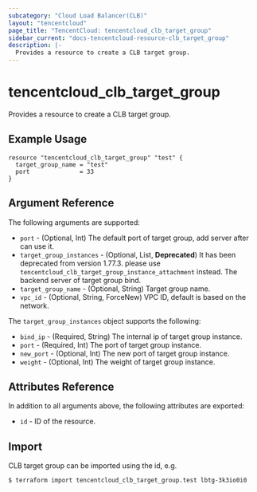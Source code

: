 ```yaml
---
subcategory: "Cloud Load Balancer(CLB)"
layout: "tencentcloud"
page_title: "TencentCloud: tencentcloud_clb_target_group"
sidebar_current: "docs-tencentcloud-resource-clb_target_group"
description: |-
  Provides a resource to create a CLB target group.
---
```


# tencentcloud_clb_target_group

Provides a resource to create a CLB target group.

## Example Usage

```hcl
resource "tencentcloud_clb_target_group" "test" {
  target_group_name = "test"
  port              = 33
}
```

## Argument Reference

The following arguments are supported:

* `port` - (Optional, Int) The default port of target group, add server after can use it.
* `target_group_instances` - (Optional, List, **Deprecated**) It has been deprecated from version 1.77.3. please use `tencentcloud_clb_target_group_instance_attachment` instead. The backend server of target group bind.
* `target_group_name` - (Optional, String) Target group name.
* `vpc_id` - (Optional, String, ForceNew) VPC ID, default is based on the network.

The `target_group_instances` object supports the following:

* `bind_ip` - (Required, String) The internal ip of target group instance.
* `port` - (Required, Int) The port of target group instance.
* `new_port` - (Optional, Int) The new port of target group instance.
* `weight` - (Optional, Int) The weight of target group instance.

## Attributes Reference

In addition to all arguments above, the following attributes are exported:

* `id` - ID of the resource.




## Import

CLB target group can be imported using the id, e.g.

```
$ terraform import tencentcloud_clb_target_group.test lbtg-3k3io0i0
```

